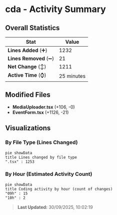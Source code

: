 # cda - Activity Summary 

## Overall Statistics

| Stat                   | Value                                                             |
| ---------------------- | ----------------------------------------------------------------- |
| **Lines Added** (➕)   | 1232                                          |
| **Lines Removed** (➖) | 21                                        |
| **Net Change** (↕)    | 1211                |
| **Active Time** (⌚)   | 25 minutes |


## Modified Files
- **MediaUploader.tsx** (+106, -0)
- **EventForm.tsx** (+1126, -21)

## Visualizations

### By File Type (Lines Changed)

```mermaid
pie showData
title Lines changed by file type
".tsx" : 1253
```

### By Hour (Estimated Activity Count)

```mermaid
pie showData
title Coding activity by hour (count of changes)
"09h" : 15
"10h" : 2
```


> **Last Updated:** 30/09/2025, 10:02:19